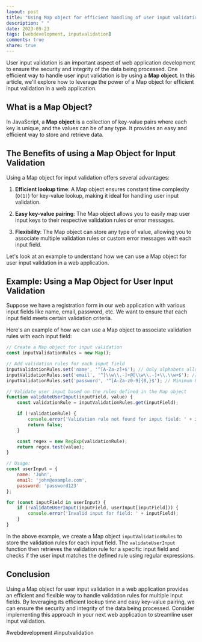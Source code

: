 ```yaml
---
layout: post
title: "Using Map object for efficient handling of user input validation in a web application"
description: " "
date: 2023-09-23
tags: [webdevelopment, inputvalidation]
comments: true
share: true
---
```


User input validation is an important aspect of web application development to ensure the security and integrity of the data being processed. One efficient way to handle user input validation is by using a **Map object**. In this article, we'll explore how to leverage the power of a Map object for efficient input validation in a web application.

## What is a Map Object?

In JavaScript, a **Map object** is a collection of key-value pairs where each key is unique, and the values can be of any type. It provides an easy and efficient way to store and retrieve data.

## The Benefits of using a Map Object for Input Validation

Using a Map object for input validation offers several advantages:

1. **Efficient lookup time**: A Map object ensures constant time complexity (`O(1)`) for key-value lookup, making it ideal for handling user input validation.

2. **Easy key-value pairing**: The Map object allows you to easily map user input keys to their respective validation rules or error messages.

3. **Flexibility**: The Map object can store any type of value, allowing you to associate multiple validation rules or custom error messages with each input field.

Let's look at an example to understand how we can use a Map object for user input validation in a web application.

## Example: Using a Map Object for User Input Validation

Suppose we have a registration form in our web application with various input fields like name, email, password, etc. We want to ensure that each input field meets certain validation criteria.

Here's an example of how we can use a Map object to associate validation rules with each input field:

```javascript
// Create a Map object for input validation
const inputValidationRules = new Map();

// Add validation rules for each input field
inputValidationRules.set('name', '^[A-Za-z]+$'); // Only alphabets allowed
inputValidationRules.set('email', '^[\\w\\.-]+@[\\w\\.-]+\\.\\w+$'); // Valid email pattern
inputValidationRules.set('password', '^[A-Za-z0-9]{8,}$'); // Minimum 8 characters, alphanumeric

// Validate user input based on the rules defined in the Map object
function validateUserInput(inputField, value) {
    const validationRule = inputValidationRules.get(inputField);

    if (!validationRule) {
        console.error('Validation rule not found for input field: ' + inputField);
        return false;
    }

    const regex = new RegExp(validationRule);
    return regex.test(value);
}

// Usage:
const userInput = {
    name: 'John',
    email: 'john@example.com',
    password: 'password123'
};

for (const inputField in userInput) {
    if (!validateUserInput(inputField, userInput[inputField])) {
        console.error('Invalid input for field: ' + inputField);
    }
}
```

In the above example, we create a Map object `inputValidationRules` to store the validation rules for each input field. The `validateUserInput` function then retrieves the validation rule for a specific input field and checks if the user input matches the defined rule using regular expressions.

## Conclusion

Using a Map object for user input validation in a web application provides an efficient and flexible way to handle validation rules for multiple input fields. By leveraging its efficient lookup time and easy key-value pairing, we can ensure the security and integrity of the data being processed. Consider implementing this approach in your next web application to streamline user input validation.

#webdevelopment #inputvalidation